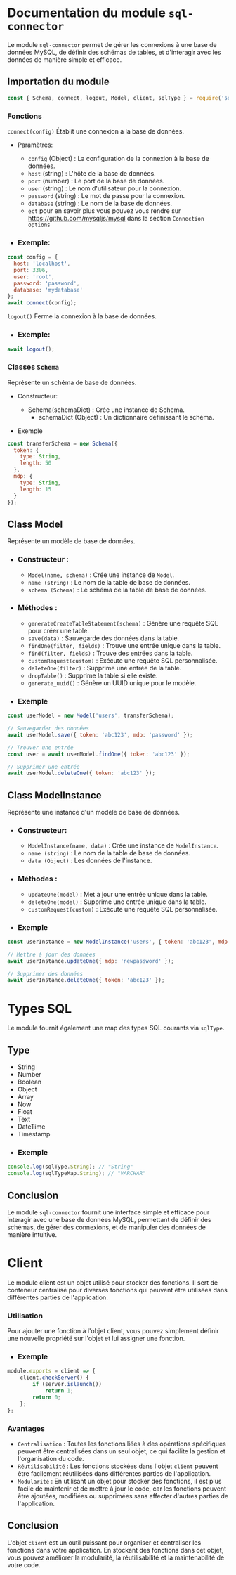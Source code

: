 # Documentation du module `sql-connector`

Le module `sql-connector` permet de gérer les connexions à une base de données MySQL, de définir des schémas de tables, et d'interagir avec les données de manière simple et efficace.

## Importation du module

```javascript
const { Schema, connect, logout, Model, client, sqlType } = require('sql-connector');
```

### Fonctions

`connect(config)` Établit une connexion à la base de données.

* Paramètres:
    * `config` (Object) : La configuration de la connexion à la base de données.
    * `host` (string) : L'hôte de la base de données.
    * `port` (number) : Le port de la base de données.
    * `user` (string) : Le nom d'utilisateur pour la connexion.
    * `password` (string) : Le mot de passe pour la connexion.
    * `database` (string) : Le nom de la base de données.
    * `ect` pour en savoir plus vous pouvez vous rendre sur https://github.com/mysqljs/mysql dans la section `Connection options`

* ### Exemple:

```javascript
const config = {
  host: 'localhost',
  port: 3306,
  user: 'root',
  password: 'password',
  database: 'mydatabase'
};
await connect(config);
```

`logout()` Ferme la connexion à la base de données.

* ### Exemple:

```javascript
await logout();
```

### Classes `Schema`

Représente un schéma de base de données.
* Constructeur:
    * Schema(schemaDict) : Crée une instance de Schema.
        * schemaDict (Object) : Un dictionnaire définissant le schéma.

* Exemple

```javascript
const transferSchema = new Schema({
  token: {
    type: String,
    length: 50
  },
  mdp: {
    type: String,
    length: 15
  }
});
```
## Class Model
Représente un modèle de base de données.
* ### Constructeur :
    * `Model(name, schema)` : Crée une instance de `Model`.
    * `name (string)` : Le nom de la table de base de données.
    * `schema (Schema)` : Le schéma de la table de base de données.
* ### Méthodes :
    * `generateCreateTableStatement(schema)` : Génère une requête SQL pour créer une table.
    * `save(data)` : Sauvegarde des données dans la table.
    * `findOne(filter, fields)` : Trouve une entrée unique dans la table.
    * `find(filter, fields)` : Trouve des entrées dans la table.
    * `customRequest(custom)` : Exécute une requête SQL personnalisée.
    * `deleteOne(filter)` : Supprime une entrée de la table.
    * `dropTable()` : Supprime la table si elle existe.
    * `generate_uuid()` : Génère un UUID unique pour le modèle.
* ### Exemple
```javascript
const userModel = new Model('users', transferSchema);

// Sauvegarder des données
await userModel.save({ token: 'abc123', mdp: 'password' });

// Trouver une entrée
const user = await userModel.findOne({ token: 'abc123' });

// Supprimer une entrée
await userModel.deleteOne({ token: 'abc123' });
```
## Class ModelInstance
Représente une instance d'un modèle de base de données.
* ### Constructeur:
    * `ModelInstance(name, data)` : Crée une instance de `ModelInstance`.
    * `name (string)` : Le nom de la table de base de données.
    * `data (Object)` : Les données de l'instance.
* ### Méthodes :
    * `updateOne(model)` : Met à jour une entrée unique dans la table.
    * `deleteOne(model)` : Supprime une entrée unique dans la table.
    * `customRequest(custom)` : Exécute une requête SQL personnalisée.
* ### Exemple
```javascript
const userInstance = new ModelInstance('users', { token: 'abc123', mdp: 'password' });

// Mettre à jour des données
await userInstance.updateOne({ mdp: 'newpassword' });

// Supprimer des données
await userInstance.deleteOne({ token: 'abc123' });
```
# Types SQL
Le module fournit également une map des types SQL courants via `sqlType`.
## Type
* String
* Number
* Boolean
* Object
* Array
* Now
* Float
* Text
* DateTime
* Timestamp
* ### Exemple
```javascript
console.log(sqlType.String); // "String"
console.log(sqlTypeMap.String); // "VARCHAR"
```
## Conclusion
Le module `sql-connector` fournit une interface simple et efficace pour interagir avec une base de données MySQL, permettant de définir des schémas, de gérer des connexions, et de manipuler des données de manière intuitive.

# Client
Le module client est un objet utilisé pour stocker des fonctions. Il sert de conteneur centralisé pour diverses fonctions qui peuvent être utilisées dans différentes parties de l'application.

### Utilisation
Pour ajouter une fonction à l'objet client, vous pouvez simplement définir une nouvelle propriété sur l'objet et lui assigner une fonction.
* ### Exemple
```javascript
module.exports = client => {
    client.checkServer() {
        if (server.islaunch())
            return 1;
        return 0;
    };
};
```
### Avantages
* `Centralisation` : Toutes les fonctions liées à des opérations spécifiques peuvent être centralisées dans un seul objet, ce qui facilite la gestion et l'organisation du code.
* `Réutilisabilité` : Les fonctions stockées dans l'objet `client` peuvent être facilement réutilisées dans différentes parties de l'application.
* `Modularité` : En utilisant un objet pour stocker des fonctions, il est plus facile de maintenir et de mettre à jour le code, car les fonctions peuvent être ajoutées, modifiées ou supprimées sans affecter d'autres parties de l'application.

## Conclusion
L'objet `client` est un outil puissant pour organiser et centraliser les fonctions dans votre application. En stockant des fonctions dans cet objet, vous pouvez améliorer la modularité, la réutilisabilité et la maintenabilité de votre code.
